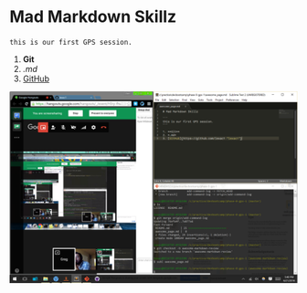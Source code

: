 # Mad Markdown Skillz

```
this is our first GPS session.
```

1. **Git**
2. *.md*
3. [GitHub](https://github.com/lexac1 "lexac1")

![working](/Capture.png)
